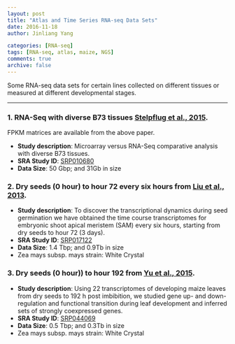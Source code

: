 ```yaml
---
layout: post
title: "Atlas and Time Series RNA-seq Data Sets"
date: 2016-11-18
author: Jinliang Yang

categories: [RNA-seq]  
tags: [RNA-seq, atlas, maize, NGS]  
comments: true  
archive: false
---
```





Some RNA-seq data sets for certain lines collected on different tissues or measured at different developmental stages.


------

### 1. RNA-Seq with diverse B73 tissues [Stelpflug et al., 2015](https://dl.sciencesocieties.org/publications/tpg/articles/9/1/plantgenome2015.04.0025).

FPKM matrices are available from the above paper.

- **Study description**: Microarray versus RNA-Seq comparative analysis with diverse B73 tissues.
- **SRA Study ID**: [SRP010680](https://trace.ncbi.nlm.nih.gov/Traces/sra/?study=SRP010680)
- **Data Size**: 50 Gbp; and 31Gb in size



### 2. Dry seeds (0 hour) to hour 72 every six hours from [Liu et al., 2013](http://www.pnas.org/content/110/10/3979.full).

- **Study description**: To discover the transcriptional dynamics during seed germination we 
have obtained the time course transcriptomes for embryonic shoot apical meristem (SAM) every six hours, starting from dry seeds to hour 72 (3 days).
- **SRA Study ID**: [SRP017122](https://trace.ncbi.nlm.nih.gov/Traces/sra/?study=SRP017122)
- **Data Size**: 1.4 Tbp; and 0.9Tb in size
- Zea mays subsp. mays strain: White Crystal


### 3. Dry seeds (0 hour)) to hour 192 from [Yu et al., 2015](https://www.ncbi.nlm.nih.gov//pubmed/25918418).

- **Study description**: Using 22 transcriptomes of developing maize leaves from dry seeds to 192 h post imbibition, 
we studied gene up- and down-regulation and functional transition during leaf development and inferred sets of strongly coexpressed genes. 
- **SRA Study ID**: [SRP044069](https://trace.ncbi.nlm.nih.gov/Traces/sra/?study=SRP044069)
- **Data Size**: 0.5 Tbp; and 0.3Tb in size
- Zea mays subsp. mays strain: White Crystal


